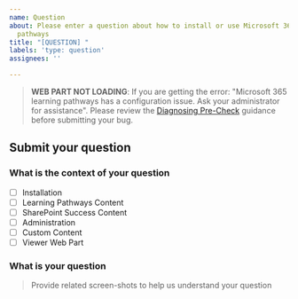 ```yaml
---
name: Question
about: Please enter a question about how to install or use Microsoft 365 learning
  pathways
title: "[QUESTION] "
labels: 'type: question'
assignees: ''

---
```


>**WEB PART NOT LOADING**: If you are getting the error: "Microsoft 365 learning pathways has a configuration issue. Ask your administrator for assistance". Please review the [Diagnosing Pre-Check](https://github.com/pnp/custom-learning-office-365/blob/main/installation/DiagnosisPreCheck.md) guidance before submitting your bug.

## Submit your question

### What is the context of your question

- [ ] Installation
- [ ] Learning Pathways Content
- [ ] SharePoint Success Content
- [ ] Administration
- [ ] Custom Content
- [ ] Viewer Web Part

### What is your question

>Provide related screen-shots to help us understand your question
